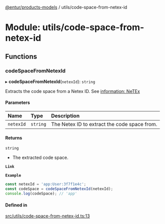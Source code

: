 [@entur/products-models](../README.md) / utils/code-space-from-netex-id

# Module: utils/code-space-from-netex-id

## Functions

### codeSpaceFromNetexId

▸ **codeSpaceFromNetexId**(`netexId`): `string`

Extracts the code space from a Netex ID. See [information: NeTEx](https://enturas.atlassian.net/wiki/spaces/PUBLIC/pages/728563782/General+information+NeTEx|General)

#### Parameters

| Name | Type | Description |
| :------ | :------ | :------ |
| `netexId` | `string` | The Netex ID to extract the code space from. |

#### Returns

`string`

- The extracted code space.

**`Link`**

**`Example`**

```ts
const netexId = 'app:User:3f7f1e4c';
const codeSpace = codeSpaceFromNetexId(netexId);
console.log(codeSpace); // 'app'
```

#### Defined in

[src/utils/code-space-from-netex-id.ts:13](https://github.com/entur/products-models/blob/main/src/utils/code-space-from-netex-id.ts#L13)
